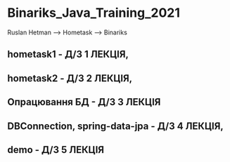 # Binariks_Java_Training_2021
Ruslan Hetman  --> Hometask --> Binariks

hometask1 - Д/З 1 ЛЕКЦІЯ,
-----------------------------
hometask2 - Д/З 2 ЛЕКЦІЯ,
------------------------------
Опрацювання БД -  Д/З 3 ЛЕКЦІЯ 
------------------------------
DBConnection, spring-data-jpa - Д/З 4 ЛЕКЦІЯ,
------------------------------
demo -  Д/З 5 ЛЕКЦІЯ 
------------------------------


